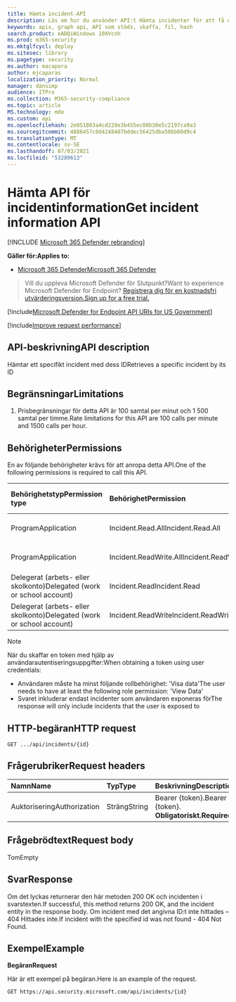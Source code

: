 ```yaml
---
title: Hämta incident-API
description: Läs om hur du använder API:t Hämta incidenter för att få en enda incident i Microsoft 365 Defender.
keywords: apis, graph api, API som stöds, skaffa, fil, hash
search.product: eADQiWindows 10XVcnh
ms.prod: m365-security
ms.mktglfcycl: deploy
ms.sitesec: library
ms.pagetype: security
ms.author: macapara
author: mjcaparas
localization_priority: Normal
manager: dansimp
audience: ITPro
ms.collection: M365-security-compliance
ms.topic: article
MS.technology: mde
ms.custom: api
ms.openlocfilehash: 2e051803a4cd228e3b455ec08b30e5c2197ca9a3
ms.sourcegitcommit: 4886457c0d4248407bddec56425dba50bb60d9c4
ms.translationtype: MT
ms.contentlocale: sv-SE
ms.lasthandoff: 07/03/2021
ms.locfileid: "53289613"
---
```

# <a name="get-incident-information-api"></a><span data-ttu-id="11ab6-104">Hämta API för incidentinformation</span><span class="sxs-lookup"><span data-stu-id="11ab6-104">Get incident information API</span></span>

[!INCLUDE [Microsoft 365 Defender rebranding](../../includes/microsoft-defender.md)]

<span data-ttu-id="11ab6-105">**Gäller för:**</span><span class="sxs-lookup"><span data-stu-id="11ab6-105">**Applies to:**</span></span>
- [<span data-ttu-id="11ab6-106">Microsoft 365 Defender</span><span class="sxs-lookup"><span data-stu-id="11ab6-106">Microsoft 365 Defender</span></span>](https://go.microsoft.com/fwlink/?linkid=2118804)

> <span data-ttu-id="11ab6-107">Vill du uppleva Microsoft Defender för Slutpunkt?</span><span class="sxs-lookup"><span data-stu-id="11ab6-107">Want to experience Microsoft Defender for Endpoint?</span></span> [<span data-ttu-id="11ab6-108">Registrera dig för en kostnadsfri utvärderingsversion.</span><span class="sxs-lookup"><span data-stu-id="11ab6-108">Sign up for a free trial.</span></span>](https://www.microsoft.com/microsoft-365/windows/microsoft-defender-atp?ocid=docs-wdatp-exposedapis-abovefoldlink) 

[!include[Microsoft Defender for Endpoint API URIs for US Government](../../includes/microsoft-defender-api-usgov.md)]

[!include[Improve request performance](../../includes/improve-request-performance.md)]


## <a name="api-description"></a><span data-ttu-id="11ab6-109">API-beskrivning</span><span class="sxs-lookup"><span data-stu-id="11ab6-109">API description</span></span>

<span data-ttu-id="11ab6-110">Hämtar ett specifikt incident med dess ID</span><span class="sxs-lookup"><span data-stu-id="11ab6-110">Retrieves a specific incident by its ID</span></span>

## <a name="limitations"></a><span data-ttu-id="11ab6-111">Begränsningar</span><span class="sxs-lookup"><span data-stu-id="11ab6-111">Limitations</span></span>

1. <span data-ttu-id="11ab6-112">Prisbegränsningar för detta API är 100 samtal per minut och 1 500 samtal per timme.</span><span class="sxs-lookup"><span data-stu-id="11ab6-112">Rate limitations for this API are 100 calls per minute and 1500 calls per hour.</span></span>


## <a name="permissions"></a><span data-ttu-id="11ab6-113">Behörigheter</span><span class="sxs-lookup"><span data-stu-id="11ab6-113">Permissions</span></span>

<span data-ttu-id="11ab6-114">En av följande behörigheter krävs för att anropa detta API.</span><span class="sxs-lookup"><span data-stu-id="11ab6-114">One of the following permissions is required to call this API.</span></span> 

<span data-ttu-id="11ab6-115">Behörighetstyp</span><span class="sxs-lookup"><span data-stu-id="11ab6-115">Permission type</span></span> | <span data-ttu-id="11ab6-116">Behörighet</span><span class="sxs-lookup"><span data-stu-id="11ab6-116">Permission</span></span> | <span data-ttu-id="11ab6-117">Visningsnamn för behörighet</span><span class="sxs-lookup"><span data-stu-id="11ab6-117">Permission display name</span></span>
:---|:---|:---
<span data-ttu-id="11ab6-118">Program</span><span class="sxs-lookup"><span data-stu-id="11ab6-118">Application</span></span> | <span data-ttu-id="11ab6-119">Incident.Read.All</span><span class="sxs-lookup"><span data-stu-id="11ab6-119">Incident.Read.All</span></span> | <span data-ttu-id="11ab6-120">"Läs alla incidenter"</span><span class="sxs-lookup"><span data-stu-id="11ab6-120">'Read all Incidents'</span></span>
<span data-ttu-id="11ab6-121">Program</span><span class="sxs-lookup"><span data-stu-id="11ab6-121">Application</span></span> | <span data-ttu-id="11ab6-122">Incident.ReadWrite.All</span><span class="sxs-lookup"><span data-stu-id="11ab6-122">Incident.ReadWrite.All</span></span> | <span data-ttu-id="11ab6-123">"Läsa och skriva alla incidenter"</span><span class="sxs-lookup"><span data-stu-id="11ab6-123">'Read and write all Incidents'</span></span>
<span data-ttu-id="11ab6-124">Delegerat (arbets- eller skolkonto)</span><span class="sxs-lookup"><span data-stu-id="11ab6-124">Delegated (work or school account)</span></span> | <span data-ttu-id="11ab6-125">Incident.Read</span><span class="sxs-lookup"><span data-stu-id="11ab6-125">Incident.Read</span></span> | <span data-ttu-id="11ab6-126">"Läs incidenter"</span><span class="sxs-lookup"><span data-stu-id="11ab6-126">'Read Incidents'</span></span>
<span data-ttu-id="11ab6-127">Delegerat (arbets- eller skolkonto)</span><span class="sxs-lookup"><span data-stu-id="11ab6-127">Delegated (work or school account)</span></span> | <span data-ttu-id="11ab6-128">Incident.ReadWrite</span><span class="sxs-lookup"><span data-stu-id="11ab6-128">Incident.ReadWrite</span></span> | <span data-ttu-id="11ab6-129">"Läsa och skriva incidenter"</span><span class="sxs-lookup"><span data-stu-id="11ab6-129">'Read and write Incidents'</span></span>

> [!NOTE]
>
> <span data-ttu-id="11ab6-130">När du skaffar en token med hjälp av användarautentiseringsuppgifter:</span><span class="sxs-lookup"><span data-stu-id="11ab6-130">When obtaining a token using user credentials:</span></span>
>
> - <span data-ttu-id="11ab6-131">Användaren måste ha minst följande rollbehörighet: 'Visa data'</span><span class="sxs-lookup"><span data-stu-id="11ab6-131">The user needs to have at least the following role permission: 'View Data'</span></span>
> - <span data-ttu-id="11ab6-132">Svaret inkluderar endast incidenter som användaren exponeras för</span><span class="sxs-lookup"><span data-stu-id="11ab6-132">The response will only include incidents that the user is exposed to</span></span>

## <a name="http-request"></a><span data-ttu-id="11ab6-133">HTTP-begäran</span><span class="sxs-lookup"><span data-stu-id="11ab6-133">HTTP request</span></span>

```console
GET .../api/incidents/{id} 
```

## <a name="request-headers"></a><span data-ttu-id="11ab6-134">Frågerubriker</span><span class="sxs-lookup"><span data-stu-id="11ab6-134">Request headers</span></span>

<span data-ttu-id="11ab6-135">Namn</span><span class="sxs-lookup"><span data-stu-id="11ab6-135">Name</span></span> | <span data-ttu-id="11ab6-136">Typ</span><span class="sxs-lookup"><span data-stu-id="11ab6-136">Type</span></span> | <span data-ttu-id="11ab6-137">Beskrivning</span><span class="sxs-lookup"><span data-stu-id="11ab6-137">Description</span></span>
:---|:---|:---
<span data-ttu-id="11ab6-138">Auktorisering</span><span class="sxs-lookup"><span data-stu-id="11ab6-138">Authorization</span></span> | <span data-ttu-id="11ab6-139">Sträng</span><span class="sxs-lookup"><span data-stu-id="11ab6-139">String</span></span> | <span data-ttu-id="11ab6-140">Bearer {token}.</span><span class="sxs-lookup"><span data-stu-id="11ab6-140">Bearer {token}.</span></span> <span data-ttu-id="11ab6-141">**Obligatoriskt.**</span><span class="sxs-lookup"><span data-stu-id="11ab6-141">**Required**.</span></span>

## <a name="request-body"></a><span data-ttu-id="11ab6-142">Frågebrödtext</span><span class="sxs-lookup"><span data-stu-id="11ab6-142">Request body</span></span>

<span data-ttu-id="11ab6-143">Tom</span><span class="sxs-lookup"><span data-stu-id="11ab6-143">Empty</span></span>

## <a name="response"></a><span data-ttu-id="11ab6-144">Svar</span><span class="sxs-lookup"><span data-stu-id="11ab6-144">Response</span></span>

<span data-ttu-id="11ab6-145">Om det lyckas returnerar den här metoden 200 OK och incidenten i svarstexten.</span><span class="sxs-lookup"><span data-stu-id="11ab6-145">If successful, this method returns 200 OK, and the incident entity in the response body.</span></span> <span data-ttu-id="11ab6-146">Om incident med det angivna ID:t inte hittades – 404 Hittades inte.</span><span class="sxs-lookup"><span data-stu-id="11ab6-146">If incident with the specified id was not found - 404 Not Found.</span></span>

## <a name="example"></a><span data-ttu-id="11ab6-147">Exempel</span><span class="sxs-lookup"><span data-stu-id="11ab6-147">Example</span></span>

<span data-ttu-id="11ab6-148">**Begäran**</span><span class="sxs-lookup"><span data-stu-id="11ab6-148">**Request**</span></span>

<span data-ttu-id="11ab6-149">Här är ett exempel på begäran.</span><span class="sxs-lookup"><span data-stu-id="11ab6-149">Here is an example of the request.</span></span>

```http
GET https://api.security.microsoft.com/api/incidents/{id}
```
